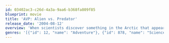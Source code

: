 ```yaml
---
id: 03402ac3-c26d-4a3a-9aa6-b368fa809f85
blueprint: movie
title: 'AVP: Alien vs. Predator'
release_date: '2004-08-12'
overview: 'When scientists discover something in the Arctic that appears to be a buried Pyramid, they send a research team out to investigate. Little do they know that they are about to step into a hunting ground where Aliens are grown as sport for the Predator race.'
genres: '[{"id": 12, "name": "Adventure"}, {"id": 878, "name": "Science Fiction"}, {"id": 28, "name": "Action"}]'
---
```

